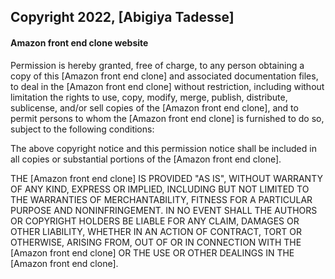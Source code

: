 ## Copyright 2022, [Abigiya Tadesse]

#### Amazon front end clone website

Permission is hereby granted, free of charge, to any person obtaining a copy of this [Amazon front end clone] and associated documentation files, to deal in the [Amazon front end clone] without restriction, including without limitation the rights to use, copy, modify, merge, publish, distribute, sublicense, and/or sell copies of the [Amazon front end clone], and to permit persons to whom the [Amazon front end clone] is furnished to do so, subject to the following conditions:

The above copyright notice and this permission notice shall be included in all copies or substantial portions of the [Amazon front end clone].

THE [Amazon front end clone] IS PROVIDED "AS IS", WITHOUT WARRANTY OF ANY KIND, EXPRESS OR IMPLIED, INCLUDING BUT NOT LIMITED TO THE WARRANTIES OF MERCHANTABILITY, FITNESS FOR A PARTICULAR PURPOSE AND NONINFRINGEMENT. IN NO EVENT SHALL THE AUTHORS OR COPYRIGHT HOLDERS BE LIABLE FOR ANY CLAIM, DAMAGES OR OTHER LIABILITY, WHETHER IN AN ACTION OF CONTRACT, TORT OR OTHERWISE, ARISING FROM, OUT OF OR IN CONNECTION WITH THE [Amazon front end clone] OR THE USE OR OTHER DEALINGS IN THE [Amazon front end clone].
